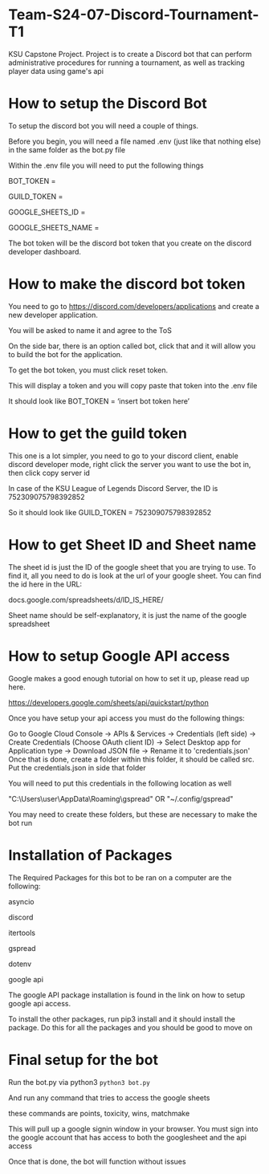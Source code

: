 # Team-S24-07-Discord-Tournament-T1
 KSU Capstone Project. Project is to create a Discord bot that can perform administrative procedures for running a tournament, as well as tracking player data using game's api

# How to setup the Discord Bot

To setup the discord bot you will need a couple of things.

Before you begin, you will need a file named .env (just like that nothing else) in the same folder as the bot.py file

Within the .env file you will need to put the following things

BOT_TOKEN =

GUILD_TOKEN = 

GOOGLE_SHEETS_ID = 

GOOGLE_SHEETS_NAME = 

The bot token will be the discord bot token that you create on the discord developer dashboard. 


# How to make the discord bot token

You need to go to https://discord.com/developers/applications and create a new developer application.
 
You will be asked to name it and agree to the ToS
 
On the side bar, there is an option called bot, click that and it will allow you to build the bot for the application.
 
To get the bot token, you must click reset token.

This will display a token and you will copy paste that token into the .env file

It should look like BOT_TOKEN = ‘insert bot token here’

# How to get the guild token

This one is a lot simpler, you need to go to your discord client, enable discord developer mode, right click the server you want to use the bot in, then click copy server id
 
In case of the KSU League of Legends Discord Server, the ID is 752309075798392852

So it should look like GUILD_TOKEN = 752309075798392852

# How to get Sheet ID and Sheet name

The sheet id is just the ID of the google sheet that you are trying to use. To find it, all you need to do is look at the url of your google sheet. You can find the id here in the URL:

docs.google.com/spreadsheets/d/ID_IS_HERE/

Sheet name should be self-explanatory, it is just the name of the google spreadsheet

# How to setup Google API access

Google makes a good enough tutorial on how to set it up, please read up here.

https://developers.google.com/sheets/api/quickstart/python

Once you have setup your api access you must do the following things:

Go to Google Cloud Console -> APIs & Services -> Credentials (left side) -> Create Credentials (Choose OAuth client ID) -> Select Desktop app for Application type -> Download JSON file -> Rename it to 'credentials.json'
Once that is done, create a folder within this folder, it should be called src. Put the credentials.json in side that folder

You will need to put this credentials in the following location as well

"C:\Users\user\AppData\Roaming\gspread" OR "~/.config/gspread" 

You may need to create these folders, but these are necessary to make the bot run


# Installation of Packages

The Required Packages for this bot to be ran on a computer are the following:

asyncio

discord

itertools

gspread

dotenv

google api

The google API package installation is found in the link on how to setup google api access. 

To install the other packages, run pip3 install <package name> and it should install the package. Do this for all the packages and you should be good to move on

# Final setup for the bot

Run the bot.py via python3
`python3 bot.py`

And run any command that tries to access the google sheets

these commands are points, toxicity, wins, matchmake

This will pull up a google signin window in your browser. You must sign into the google account that has access to both the googlesheet and the api access

Once that is done, the bot will function without issues


